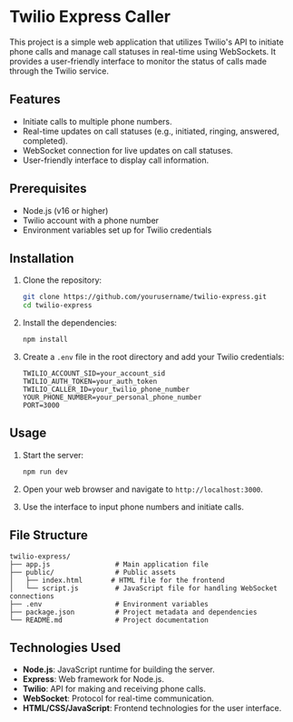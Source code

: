 # Twilio Express Caller

This project is a simple web application that utilizes Twilio's API to initiate phone calls and manage call statuses in real-time using WebSockets. It provides a user-friendly interface to monitor the status of calls made through the Twilio service.

## Features

- Initiate calls to multiple phone numbers.
- Real-time updates on call statuses (e.g., initiated, ringing, answered, completed).
- WebSocket connection for live updates on call statuses.
- User-friendly interface to display call information.

## Prerequisites

- Node.js (v16 or higher)
- Twilio account with a phone number
- Environment variables set up for Twilio credentials

## Installation

1. Clone the repository:

   ```bash
   git clone https://github.com/yourusername/twilio-express.git
   cd twilio-express
   ```

2. Install the dependencies:

   ```bash
   npm install
   ```

3. Create a `.env` file in the root directory and add your Twilio credentials:

   ```plaintext
   TWILIO_ACCOUNT_SID=your_account_sid
   TWILIO_AUTH_TOKEN=your_auth_token
   TWILIO_CALLER_ID=your_twilio_phone_number
   YOUR_PHONE_NUMBER=your_personal_phone_number
   PORT=3000
   ```

## Usage

1. Start the server:

   ```bash
   npm run dev
   ```

2. Open your web browser and navigate to `http://localhost:3000`.

3. Use the interface to input phone numbers and initiate calls.

## File Structure

```
twilio-express/
├── app.js                # Main application file
├── public/               # Public assets
│   ├── index.html       # HTML file for the frontend
│   └── script.js         # JavaScript file for handling WebSocket connections
├── .env                  # Environment variables
├── package.json          # Project metadata and dependencies
└── README.md             # Project documentation
```

## Technologies Used

- **Node.js**: JavaScript runtime for building the server.
- **Express**: Web framework for Node.js.
- **Twilio**: API for making and receiving phone calls.
- **WebSocket**: Protocol for real-time communication.
- **HTML/CSS/JavaScript**: Frontend technologies for the user interface.
